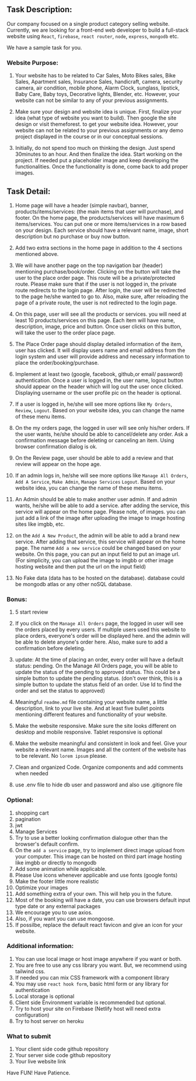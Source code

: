 ## Task Description: 
Our company focused on a single product category selling website. Currently, we are looking for a front-end web developer to build a full-stack website using `React`, `firebase`, `react router`, `node`, `express`, `mongodb` etc. 

We have a sample task for you.


### Website Purpose:
1. Your website has to be related to Car Sales, Moto Bikes sales, Bike Sales, Apartment sales, Insurance Sales, handicraft, camera, security camera, air condition, mobile phone, Alarm Clock, sunglass, lipstick, Baby Care, Baby toys, Decorative lights, Blender, etc. However, your website can not be similar to any of your previous assignments. 

2. Make sure your design and website idea is unique. First, finalize your idea (what type of website you want to build). Then google the site design or visit themeforest. to get your website idea. However, your website can not be related to your previous assignments or any demo project displayed in the course or in our conceptual sessions.
3. Initially, do not spend too much on thinking the design. Just spend 30minutes to an hour. And then finalize the idea. Start working on the project. If needed put a placeholder image and keep developing the functionalities. Once the functionality is done, come back to add proper images. 

## Task Detail: 
1. Home page will have a header (simple navbar), banner, products/items/services: (the main items that user will purchase), and footer. On the home page, the products/services will have maximum 6 items/services. You can put one or more items/services in a row based on your design. Each service should have a relevant name, image, short description but no purchase or buy now button.
2. Add two extra sections in the home page in addition to the 4 sections mentioned above. 


4. We will have another page on the top navigation bar (header) mentioning purchase/book/order. Clicking on the button will take the user to the place order page. This route will be a private/protected route. Please make sure that if the user is not logged in, the private route redirects to the login page. After login, the user will be redirected to the page he/she wanted to go to. Also, make sure, after reloading the page of a private route, the user is not redirected to the login page.
5. On this page, user will see all the products or services. you will need at least 10 products/services on this page. Each item will have name, description, image, price and button. Once user clicks on this button, will take the user to the order place page.
6. The Place Order page should display detailed information of the item, user has clicked. It will display users name and email address from the login system and user will provide address and necessary information to place the order/booking/purchase. 


6. Implement at least two (google, facebook, github,or email/ password) authentication. Once a user is logged in, the user name, logout button should appear on the header which will log out the user once clicked. Displaying username or the user profile pic on the header is optional.
7. If a user is logged in, he/she will see more options like `My Orders`, `Review`, `Logout`. Based on your website idea, you can change the name of these menu items. 
8. On the my orders page, the logged in user will see only his/her orders. If the user wants, he/she should be able to cancel/delete any order. Ask a confirmation message before deleting or canceling an item. Using browser confirmation dialog is ok. 
9. On the Review page, user should be able to add a review and that review will appear on the hope age.

7. If an admin logs in, he/she will see more options like `Manage All Orders`, `Add A Service`, `Make Admin`, `Manage Services` `Logout`. Based on your website idea, you can change the name of these menu items. 
8. An Admin should be able to make another user admin. If and admin wants, he/she will be able to add a service. after adding the service, this service will appear on the home page. Please note, of images. you can just add a link of the image after uploading the image to image hosting sites like imgbb, etc.

3. on the `Add A New Product`, the admin will be able to add a brand new service. After adding that service, this service will appear on the home page. The name `Add a new service` could be changed based on your website. On this page, you can put an input field to put an image url. (For simplicity, you can upload the image to imgbb or other image hosting website and then put the url on the input field)

10. No Fake data (data has to be hosted on the database). database could be mongodb atlas or any other noSQL database.

### Bonus: 
1. 5 start review
2. If you click on the `Manage All Orders` page, the logged in user will see the orders placed by every users. If multiple users used this website to place orders, everyone's order will be displayed here. and the admin will be able to delete anyone's order here. Also, make sure to add a confirmation before deleting.

4. update: At the time of placing an order, every order will have a default status: pending. On the Manage All Orders page, you will be able to update the status of the pending to approved status. This could be a simple button to update the pending status. (don't over think, this is a simple button to update the status field of an order. Use Id to find the order and set the status to approved)
5. Meaningful `readme.md` file containing your website name, a little description, link to your live site. And at least five bullet points mentioning different features and functionality of your website.
6. Make the website responsive. Make sure the site looks different on desktop and mobile responsive. Tablet responsive is optional
7. Make the website meaningful and consistent in look and feel. Give your website a relevant name. Images and all the content of the website has to be relevant. No `lorem ipsum` please. 
8. Clean and organized Code. Organize components and add comments when needed

8. use .env file to hide db user and password and also use .gitignore file


### Optional:
1. shopping cart
2. pagination
3. jwt
4. Manage Services
5. Try to use a better looking confirmation dialogue other than the browser's default confirm.
6. On the `add a service` page, try to implement direct image upload from your computer. This image can be hosted on third part image hosting like imgbb or directly to mongodb
7. Add some animation while applicable.
8. Please Use icons whenever applicable and use fonts (google fonts)
9. Make the footer little more realistic
10. Optimize your images
11. Add something extra of your own. This will help you in the future.
12. Most of the booking will have a date, you can use browsers default input type date or any external packages
13. We encourage you to use axios.
14. Also, if you want you can use mongoose.
15. If possilbe, replace the default react favicon and give an icon for your website. 


### Additional information:
1. You can use local image or host image anywhere if you want or both.
3. You are free to use any css library you want. But, we recommend using tailwind css. 
4. If needed you can mix CSS framework with a component library
5. You may use `react hook form`, basic html form or any library for authentication
6. Local storage is optional
7. Client side Environment variable is recommended but optional.
8. Try to host your site on Firebase (Netlify host will need extra configuration)
9. Try to host server on heroku

### What to submit 
1. Your client side code github repository
2. Your server side code github repository
3. Your live website link



Have FUN! Have Patience. 
